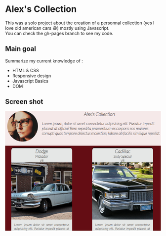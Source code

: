 # Alex's Collection

This was a solo project about the creation of a personnal collection (yes I love old american cars 😃) mostly using Javascript. </br>
You can check the gh-pages branch to see my code. </br>

## Main goal

Summarize my current knowledge of :

- HTML & CSS
- Responsive design
- Javascript Basics
- DOM

## Screen shot

![Collection](assets/img/screen.png)
